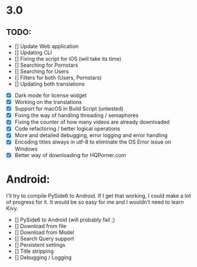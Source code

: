 # 3.0
 

## TODO:

- [] Update Web application
- [] Updating CLI
- [] Fixing the script for iOS (will take its time)
- [] Searching for Pornstars
- [] Searching for Users
- [] Filters for both (Users, Pornstars)
- [] Updating both translations
- [x] Dark mode for license widget
- [x] Working on the translations
- [x] Support for macOS in Build Script (untested)
- [x] Fixing the way of handling threading / semaphores
- [x] Fixing the counter of how many videos are already downloaded
- [x] Code refactoring / better logical operations
- [x] More and detailed debugging, error logging and error handling
- [x] Encoding titles always in utf-8 to eliminate the OS Error issue on Windows
- [x] Better way of downloading for HQPorner.com

# Android:

I'll try to compile PySide6 to Android. If I get that working, I could make a lot
of progress for it. It would be so easy for me and I wouldn't need to learn Kivy.


- [] PySide6 to Android (will probably fail ;) 
- [] Download from file
- [] Download from Model
- [] Search Query support
- [] Persistent settings
- [] Title stripping
- [] Debugging / Logging
